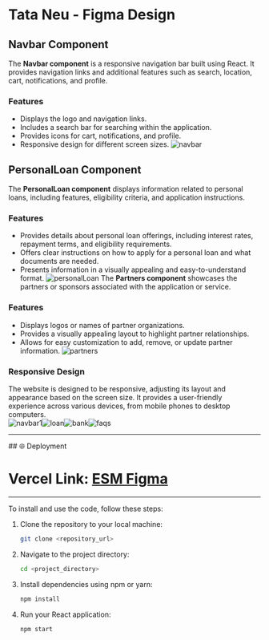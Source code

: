 # Tata Neu - Figma Design

## Navbar Component

The **Navbar component** is a responsive navigation bar built using React. It provides navigation links and additional features such as search, location, cart, notifications, and profile.

### Features
- Displays the logo and navigation links.
- Includes a search bar for searching within the application.
- Provides icons for cart, notifications, and profile.
- Responsive design for different screen sizes.
![navbar](https://github.com/S-Naveen-Kumar-1/Es_Magico_figma_assignment/assets/130354961/b36004a9-36bb-4e17-a35e-53e2f3e1e91c)



## PersonalLoan Component

The **PersonalLoan component** displays information related to personal loans, including features, eligibility criteria, and application instructions.

### Features
- Provides details about personal loan offerings, including interest rates, repayment terms, and eligibility requirements.
- Offers clear instructions on how to apply for a personal loan and what documents are needed.
- Presents information in a visually appealing and easy-to-understand format.
![personalLoan](https://github.com/S-Naveen-Kumar-1/Es_Magico_figma_assignment/assets/130354961/64ef10cd-8b0d-4800-b431-d6db97247cb4)
The **Partners component** showcases the partners or sponsors associated with the application or service.

### Features
- Displays logos or names of partner organizations.
- Provides a visually appealing layout to highlight partner relationships.
- Allows for easy customization to add, remove, or update partner information.
![partners](https://github.com/S-Naveen-Kumar-1/Es_Magico_figma_assignment/assets/130354961/63547765-8948-43d7-acdc-b255f5e89ed7)

### Responsive Design
The website is designed to be responsive, adjusting its layout and appearance based on the screen size. It provides a user-friendly experience across various devices, from mobile phones to desktop computers.
<br>
![navbar1](https://github.com/S-Naveen-Kumar-1/Es_Magico_figma_assignment/assets/130354961/c053c1a1-e176-4798-a673-c450c30f7a6e)![loan](https://github.com/S-Naveen-Kumar-1/Es_Magico_figma_assignment/assets/130354961/747cd293-0943-49d5-bcfa-3686bf716a97)![bank](https://github.com/S-Naveen-Kumar-1/Es_Magico_figma_assignment/assets/130354961/81fcd292-f294-47b5-adf0-eec20ab78845)![faqs](https://github.com/S-Naveen-Kumar-1/Es_Magico_figma_assignment/assets/130354961/8092837d-793e-4dc8-9c1c-e52bf06bfe33)




<hr>
## 🌐 Deployment
<h1><strong>Vercel Link:</strong> <a href="https://esm-figma.vercel.app/">ESM Figma</a></h1>

<hr>
To install and use the code, follow these steps:

1. Clone the repository to your local machine:
    ```bash
    git clone <repository_url>
    ```

2. Navigate to the project directory:
    ```bash
    cd <project_directory>
    ```

3. Install dependencies using npm or yarn:
    ```bash
    npm install
    ```
4. Run your React application:
    ```bash
    npm start
    ```





